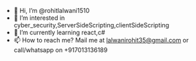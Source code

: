 - 👋 Hi, I’m @rohitlalwani1510
- 👀 I’m interested in cyber_security,ServerSideScripting,clientSideScripting
- 🌱 I’m currently learning react,c#
- 📫 How to reach me? Mail me at lalwanirohit35@gmail.com or call/whatsapp on +917013136189

<!---
rohitlalwani1510/rohitlalwani1510 is a ✨ special ✨ repository because its `README.md` (this file) appears on your GitHub profile.
You can click the Preview link to take a look at your changes.
--->
